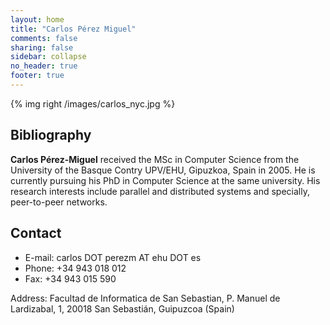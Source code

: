 ```yaml
---
layout: home
title: "Carlos Pérez Miguel"
comments: false
sharing: false
sidebar: collapse
no_header: true
footer: true
---
```


{% img right /images/carlos_nyc.jpg %}

Bibliography
------------
__Carlos Pérez-Miguel__ received the MSc in Computer Science from the University of
the Basque Contry UPV/EHU, Gipuzkoa, Spain in 2005. He is currently pursuing
his PhD in Computer Science at the same university. His research interests
include parallel and distributed systems and specially, peer-to-peer networks.

Contact
-------
- E-mail: carlos DOT perezm AT ehu DOT es
- Phone: +34 943 018 012
- Fax: +34 943 015 590

Address: Facultad de Informatica de San Sebastian, P. Manuel de Lardizabal, 1, 20018 San Sebastián, Guipuzcoa (Spain) 
